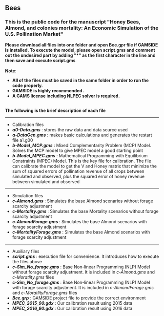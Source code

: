 ## Bees
### This is the public code for the manuscript "Honey Bees, Almond, and colonies mortality: An Economic Simulation of the U.S. Pollination Market"

**Please download all files into one folder and open Bee.gpr file if GAMSIDE is installed. To execute the model, please open script.gms  and comment out the undesired part by adding "*" as the first character in the line and then save and execute script.gms**  <br>
<br>
**Note:**<br>
* **All of the files must be saved in the same folder in order to run the code properly.** <br>
* **GAMSIDE is highly recommended .** <br>
* **A GAMS license including NLPEC solver is required.** <br><br>

**The following is the brief description of each file** <br>
* ************************************************ 
*   Calibration files
* ***a0-Data.gms*** : stores the raw data and data source used
* ***a-DataGen.gms*** : makes basic calculations and generates the restart file a1.g00
* ***b-Model_MCP.gms*** : Mixed Complementarity Problem (MCP) Model. Solves the MCP model to give MPEC model a good starting point
* ***b-Model_MPEC.gms*** : Mathematical Programming with Equilibrium Constraints (MPEC) Model. This is the key file for calibration. The file can calibrate the model to get the V and Honey matrix that minimize the sum of squared errors of pollination revenue of all crops between simulated and observed, plus the squared error of honey revenue between simulated and observed
* ************************************************ 
*   Simulation files
* ***c-Almond.gms*** : Simulates the base Almond scenarios without forage scarcity adjustment
* ***c-Mortality.gms*** : Simulates the base Mortality scenarios without forage scarcity adjustment
* ***c-AlmondForage.gms*** : Simulates the base Almond scenarios with forage scarcity adjustment
* ***c-MortalityForage.gms*** : Simulates the base Almond scenarios with forage scarcity adjustment
* ************************************************ 
*   Auxiliary files
* ***script.gms*** : execution file for convenience. It introduces how to execute the files above
* ***c-Sim_No_forage.gms*** : Base Non-linear Programming (NLP) Model without forage scarcity adjustment. It is included in *c-Almond.gms* and *c-Moratlity.gms* files
* ***c-Sim_No_forage.gms*** : Base Non-linear Programming (NLP) Model with forage scarcity adjustment. It is included in *c-AlmondForage.gms* and *c-MoratlityForage.gms* files
* ***Bee.grp*** : GAMSIDE project file to provide the correct environment
* ***MPEC_2015_90.gdx*** : Our calibration result using 2015 data
* ***MPEC_2016_90.gdx*** : Our calibration result using 2016 data
